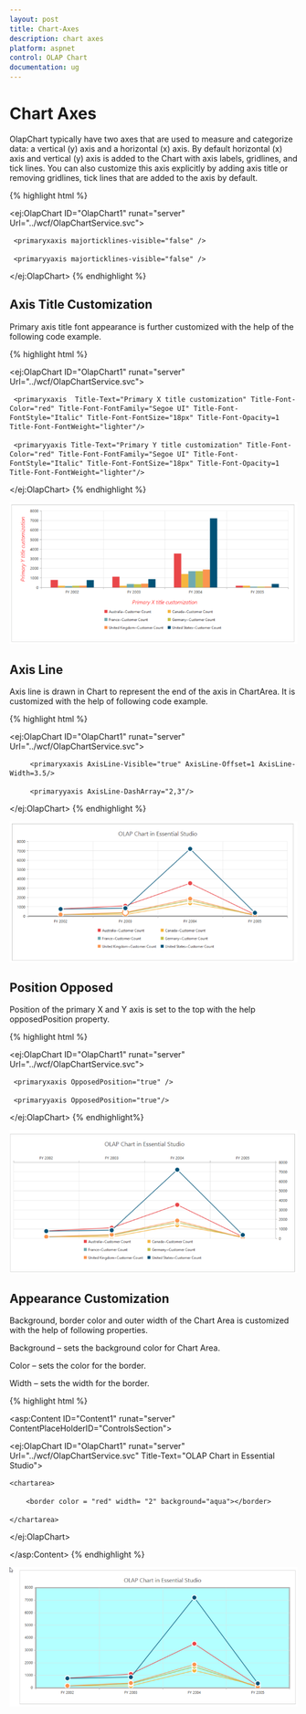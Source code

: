 ```yaml
---
layout: post
title: Chart-Axes
description: chart axes 
platform: aspnet
control: OLAP Chart
documentation: ug
---
```


# Chart Axes 

OlapChart typically have two axes that are used to measure and categorize data: a vertical (y) axis and a horizontal (x) axis. By default horizontal (x) axis and vertical (y) axis is added to the Chart with axis labels, gridlines, and tick lines. You can also customize this axis explicitly by adding axis title or removing gridlines, tick lines that are added to the axis by default.

{% highlight html %}


<ej:OlapChart ID="OlapChart1" runat="server" Url="../wcf/OlapChartService.svc">

     <primaryxaxis majorticklines-visible="false" />

     <primaryyaxis majorticklines-visible="false" />

</ej:OlapChart>
{% endhighlight %}


## Axis Title Customization

Primary axis title font appearance is further customized with the help of the following code example.


{% highlight html %}


<ej:OlapChart ID="OlapChart1" runat="server" Url="../wcf/OlapChartService.svc">

     <primaryxaxis  Title-Text="Primary X title customization" Title-Font-Color="red" Title-Font-FontFamily="Segoe UI" Title-Font-FontStyle="Italic" Title-Font-FontSize="18px" Title-Font-Opacity=1 Title-Font-FontWeight="lighter"/>

     <primaryyaxis Title-Text="Primary Y title customization" Title-Font-Color="red" Title-Font-FontFamily="Segoe UI" Title-Font-FontStyle="Italic" Title-Font-FontSize="18px" Title-Font-Opacity=1 Title-Font-FontWeight="lighter"/>

</ej:OlapChart>
{% endhighlight %}


![](Chart-Axes_images/Chart-Axes_img1.png) 



## Axis Line

Axis line is drawn in Chart to represent the end of the axis in ChartArea. It is customized with the help of following code example.


{% highlight html %}


<ej:OlapChart ID="OlapChart1" runat="server" Url="../wcf/OlapChartService.svc">

         <primaryxaxis AxisLine-Visible="true" AxisLine-Offset=1 AxisLine-Width=3.5/>

         <primaryyaxis AxisLine-DashArray="2,3"/>

</ej:OlapChart>
{% endhighlight %}


![](Chart-Axes_images/Chart-Axes_img2.png) 



## Position Opposed

Position of the primary X and Y axis is set to the top with the help opposedPosition property.



{% highlight html %}


<ej:OlapChart ID="OlapChart1" runat="server" Url="../wcf/OlapChartService.svc">

     <primaryxaxis OpposedPosition="true" />

     <primaryyaxis OpposedPosition="true"/>

</ej:OlapChart>
{% endhighlight%}


![](Chart-Axes_images/Chart-Axes_img3.png) 



## Appearance Customization 

Background, border color and outer width of the Chart Area is customized with the help of following properties.

Background – sets the background color for Chart Area.

Color – sets the color for the border.

Width – sets the width for the border.




{% highlight html %}


<asp:Content ID="Content1" runat="server" ContentPlaceHolderID="ControlsSection">

<ej:OlapChart ID="OlapChart1" runat="server" Url="../wcf/OlapChartService.svc" Title-Text="OLAP Chart in Essential Studio">

    <chartarea>

        <border color = "red" width= "2" background="aqua"></border>

    </chartarea>

</ej:OlapChart>

</asp:Content>
{% endhighlight %}


![C:/Users/Tamilarasu .M/Pictures/document/Chart/chartArea.png](Chart-Axes_images/Chart-Axes_img4.png) 



